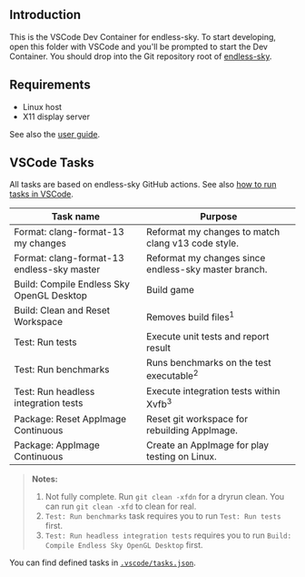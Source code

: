 Introduction
------------

This is the VSCode Dev Container for endless-sky.  To start developing, open
this folder with VSCode and you'll be prompted to start the Dev Container.  You
should drop into the Git repository root of [endless-sky][es].

Requirements
------------

- Linux host
- X11 display server

See also the [user guide](../docs/userguide.md).

VSCode Tasks
------------

All tasks are based on endless-sky GitHub actions.  See also [how to run tasks
in VSCode][howto-tasks].

| Task name                                  | Purpose                                              |
| ------------------------------------------ | ---------------------------------------------------- |
| Format: clang-format-13 my changes         | Reformat my changes to match clang v13 code style.   |
| Format: clang-format-13 endless-sky master | Reformat my changes since endless-sky master branch. |
| Build: Compile Endless Sky OpenGL Desktop  | Build game                                           |
| Build: Clean and Reset Workspace           | Removes build files<sup>1</sup>                      |
| Test: Run tests                            | Execute unit tests and report result                 |
| Test: Run benchmarks                       | Runs benchmarks on the test executable<sup>2</sup>   |
| Test: Run headless integration tests       | Execute integration tests within Xvfb<sup>3</sup>    |
| Package: Reset AppImage Continuous         | Reset git workspace for rebuilding AppImage.         |
| Package: AppImage Continuous               | Create an AppImage for play testing on Linux.        |

> **Notes:**
> 1. Not fully complete.  Run `git clean -xfdn` for a dryrun clean.  You can run
>    `git clean -xfd` to clean for real.
> 2. `Test: Run benchmarks` task requires you to run `Test: Run tests` first.
> 3. `Test: Run headless integration tests` requires you to run `Build: Compile
>    Endless Sky OpenGL Desktop` first.

You can find defined tasks in [`.vscode/tasks.json`](.vscode/tasks.json).

[howto-tasks]: ../docs/how-to-run-tasks.md
[es]: https://github.com/endless-sky/endless-sky
